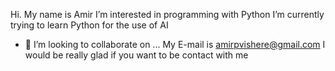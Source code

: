 Hi. My name is Amir
I’m interested in programming with Python
I’m currently trying to learn Python for the use of AI
- 💞️ I’m looking to collaborate on ...
My E-mail is amirpvishere@gmail.com
I would be really glad if you want to be contact with me
